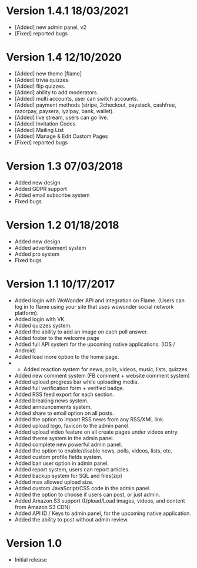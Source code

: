 # Version 1.4.1 18/03/2021
 - [Added] new admin panel, v2
 - [Fixed] reported bugs

# Version 1.4 12/10/2020
 - [Added] new theme [flame]
 - [Added] trivia quizzes.
 - [Added] flip quizzes.
 - [Added] ability to add moderators.
 - [Added] multi accounts, user can switch accounts.
 - [Added] payment methods (stripe, 2checkout, paystack, cashfree, razorpay, paysera, iyzipay, bank, wallet).
 - [Added] live stream, users can go live.
 - [Added] Invitation Codes
 - [Added] Mailing List
 - [Added] Manage & Edit Custom Pages
 - [Fixed] reported bugs

# Version 1.3 07/03/2018
 - Added new design
 - Added GDPR support
 - Added email subscribe system
 - Fixed bugs

# Version 1.2 01/18/2018
 - Added new design
 - Added advertisement system
 - Added pro system
 - Fixed bugs

# Version 1.1 10/17/2017
 - Added login with WoWonder API and integration on Flame. (Users can log in to flame using your site that uses wowonder social network platform).
 - Added login with VK.
 - Added quizzes system.
 - Added the ability to add an image on each poll answer.
 - Added footer to the welcome page
 - Added full API system for the upcoming native applications. (IOS / Android)
 - Added load more option to the home page.
 -  - Added reaction system for news, polls, videos, music, lists, quizzes.
 - Added new comment system (FB comment + website comment system)
 - Added upload progress bar while uploading media.
 - Added full verification form + verified badge.
 - Added RSS feed export for each section.
 - Added breaking news system.
 - Added announcements system.
 - Added share to email option on all posts.
 - Added the option to import RSS news from any RSS/XML link.
 - Added upload logo, favicon to the admin panel.
 - Added upload video feature on all create pages under videos entry.
 - Added theme system in the admin panel.
 - Added complete new powerful admin panel.
 - Added the option to enable/disable news, polls, videos, lists, etc.
 - Added custom profile fields system.
 - Added ban user option in admin panel.
 - Added report system, users can report articles.
 - Added backup system for SQL and files(zip)
 - Added max allowed upload size.
 - Added custom JavaScript/CSS code in the admin panel.
 - Added the option to choose if users can post, or just admin.
 - Added Amazon S3 support (Upload/Load images, videos, and content from Amazon S3 CDN)
 - Added API ID / Keys to admin panel, for the upcoming native application.
 - Added the ability to post without admin review.

# Version 1.0
 - Initial release
